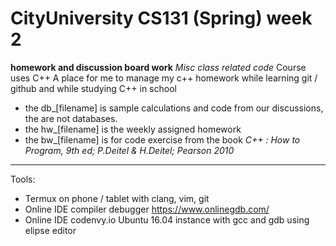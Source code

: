 # CityUniversity CS131 (Spring) week 2
**homework and discussion board work**
*Misc class related code*
Course uses C++
A place for me to manage my c++ homework while learning git / github and while studying C++ in school

+ the db_[filename] is sample calculations and code from our discussions, the are not databases.
+ the hw_[filename] is the weekly assigned homework
+ the bw_[filename] is for code exercise from the book _C++ : How to Program, 9th ed;  P.Deitel & H.Deitel; Pearson 2010_

_____
Tools:
+ Termux on phone / tablet with clang, vim, git 
+ Online IDE compiler debugger https://www.onlinegdb.com/
+ Online IDE codenvy.io Ubuntu 16.04 instance with gcc and gdb using elipse editor
